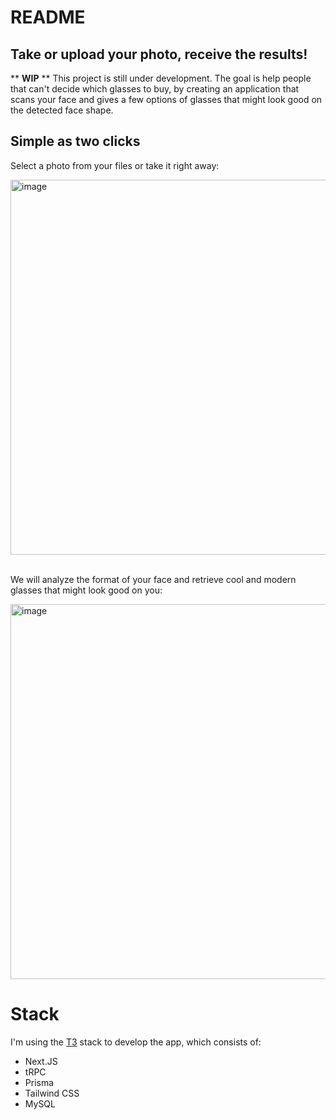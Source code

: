 # README

## Take or upload your photo, receive the results!

** **WIP** ** This project is still under development.
The goal is help people that can't decide which glasses to buy, by creating an application that scans your face and gives a few options of glasses that might look good on the detected face shape. 

## Simple as two clicks

<p>Select a photo from your files or take it right away:</p>
<img width="600" alt="image" src="https://github.com/mateussenne/glasses-finder/assets/13854939/5481784d-50e8-49ee-a3fb-747b17e434c1">
<br/><br/>
<p> We will analyze the format of your face and retrieve cool and modern glasses that might look good on you:</p>
<img width="600" alt="image" src="https://github.com/mateussenne/glasses-finder/assets/13854939/dcbcd401-db52-4c1e-b014-6b7c59a77b25">

# Stack

I'm using the [T3](https://create.t3.gg/) stack to develop the app, which consists of:
- Next.JS
- tRPC
- Prisma
- Tailwind CSS
- MySQL
